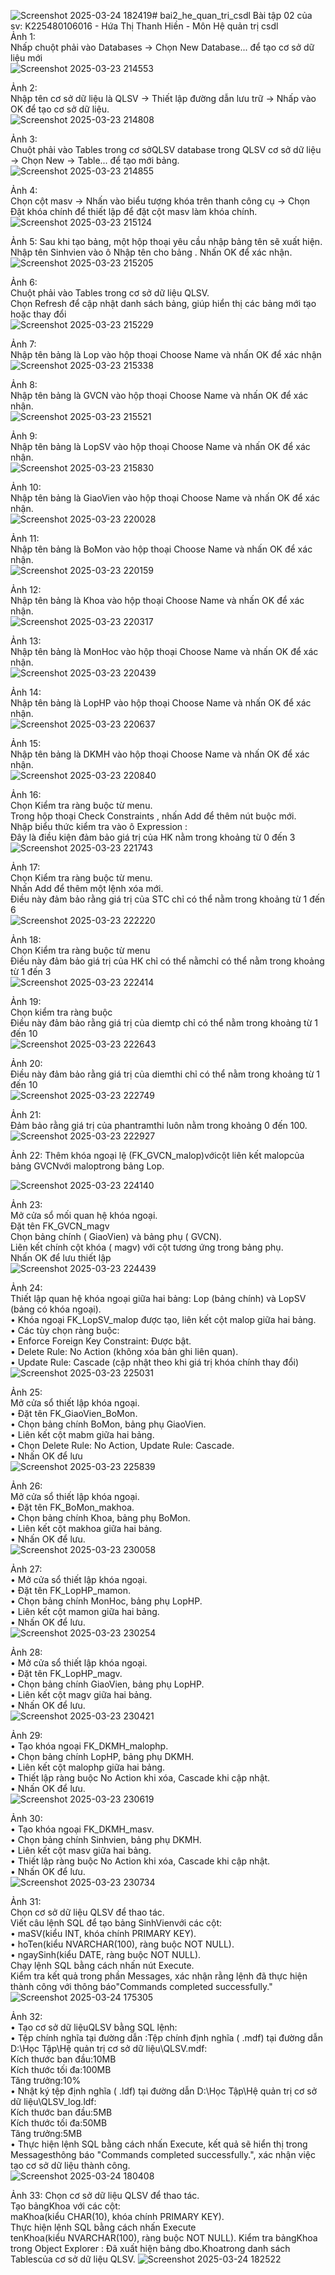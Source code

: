 ![Screenshot 2025-03-24 182419](https://github.com/user-attachments/assets/e4f4586c-48ac-4f7a-966b-3e3c4dbde5cd)# bai2_he_quan_tri_csdl
Bài tập 02 của sv: K225480106016 - Hứa Thị Thanh Hiền - Môn Hệ quản trị csdl  
Ảnh 1:  
Nhấp chuột phải vào Databases → Chọn New Database... để tạo cơ sở dữ liệu mới    
![Screenshot 2025-03-23 214553](https://github.com/user-attachments/assets/b0233f69-5cfb-4fa5-8064-94c1211cdf2f)  

Ảnh 2:  
Nhập tên cơ sở dữ liệu là QLSV → Thiết lập đường dẫn lưu trữ → Nhấp vào OK để tạo cơ sở dữ liệu.  
![Screenshot 2025-03-23 214808](https://github.com/user-attachments/assets/b46f874b-7d35-4c1a-bdfa-171c64dbc96f)    

Ảnh 3:  
Chuột phải vào Tables trong cơ sởQLSV database trong QLSV cơ sở dữ liệu → Chọn New → Table... để tạo mới bảng.    
![Screenshot 2025-03-23 214855](https://github.com/user-attachments/assets/7039c259-ee22-4e2e-a77d-32c2104204b6)  

Ảnh 4:  
Chọn cột masv → Nhấn vào biểu tượng khóa trên thanh công cụ → Chọn Đặt khóa chính để thiết lập để đặt cột masv làm khóa chính.  
![Screenshot 2025-03-23 215124](https://github.com/user-attachments/assets/e264ecb6-48da-464d-945b-266ddcb39877)  

Ảnh 5: 
Sau khi tạo bảng, một hộp thoại yêu cầu nhập bảng tên sẽ xuất hiện.
Nhập tên Sinhvien vào ô Nhập tên cho bảng .
Nhấn OK để xác nhận.  
![Screenshot 2025-03-23 215205](https://github.com/user-attachments/assets/159b24b9-1bee-43cb-bde6-25e65ce94eda)   

Ảnh 6:  
Chuột phải vào Tables trong cơ sở dữ liệu QLSV.  
Chọn Refresh để cập nhật danh sách bảng, giúp hiển thị các bảng mới tạo hoặc thay đổi  
![Screenshot 2025-03-23 215229](https://github.com/user-attachments/assets/09da4110-c117-4438-b14b-eba83c56750d)  

Ảnh 7:  
Nhập tên bảng là Lop vào hộp thoại Choose Name và nhấn OK để xác nhận  
![Screenshot 2025-03-23 215338](https://github.com/user-attachments/assets/9c38be85-af1f-4884-b446-96cb70bde46d)  

Ảnh 8:  
Nhập tên bảng là GVCN vào hộp thoại Choose Name và nhấn OK để xác nhận.  
![Screenshot 2025-03-23 215521](https://github.com/user-attachments/assets/531c81a8-dda0-4beb-80b4-45ea30bbdb37)  

Ảnh 9:   
Nhập tên bảng là LopSV vào hộp thoại Choose Name và nhấn OK để xác nhận.  
![Screenshot 2025-03-23 215830](https://github.com/user-attachments/assets/4c8586dd-3ef9-4b48-8371-cb9fa509ab95)  

Ảnh 10:  
Nhập tên bảng là GiaoVien vào hộp thoại Choose Name và nhấn OK để xác nhận.  
![Screenshot 2025-03-23 220028](https://github.com/user-attachments/assets/e9cea1ee-7a2c-4dae-bd3c-c3f2351a5743)  

Ảnh 11:  
Nhập tên bảng là BoMon vào hộp thoại Choose Name và nhấn OK để xác nhận.  
![Screenshot 2025-03-23 220159](https://github.com/user-attachments/assets/5e83143e-5cff-45f1-a81b-7cada1439dde)  

Ảnh 12:  
Nhập tên bảng là Khoa vào hộp thoại Choose Name và nhấn OK để xác nhận.  
![Screenshot 2025-03-23 220317](https://github.com/user-attachments/assets/5651637d-4a32-4fa0-aa26-7d522abafe6c)  

Ảnh 13:  
Nhập tên bảng là MonHoc vào hộp thoại Choose Name và nhấn OK để xác nhận.  
![Screenshot 2025-03-23 220439](https://github.com/user-attachments/assets/1e6e5972-8226-400a-af1a-96b7aefb4238)  

Ảnh 14:  
Nhập tên bảng là LopHP vào hộp thoại Choose Name và nhấn OK để xác nhận.  
![Screenshot 2025-03-23 220637](https://github.com/user-attachments/assets/4c4cc4d0-eee3-484b-b80e-508954a6dd68)  

Ảnh 15:  
Nhập tên bảng là DKMH vào hộp thoại Choose Name và nhấn OK để xác nhận.  
![Screenshot 2025-03-23 220840](https://github.com/user-attachments/assets/730c4933-c342-4bf6-b36a-604dc8987bea)  

Ảnh 16:  
Chọn Kiểm tra ràng buộc từ menu.  
Trong hộp thoại Check Constraints , nhấn Add để thêm nút buộc mới.  
Nhập biểu thức kiểm tra vào ô Expression :  
Đây là điều kiện đảm bảo giá trị của HK nằm trong khoảng từ 0 đến 3  
![Screenshot 2025-03-23 221743](https://github.com/user-attachments/assets/5589d6cd-ca59-4fd7-b70b-790eaa141d56)  

Ảnh 17:  
Chọn Kiểm tra ràng buộc từ menu.  
Nhấn Add để thêm một lệnh xóa mới.  
Điều này đảm bảo rằng giá trị của STC chỉ có thể nằm trong khoảng từ 1 đến 6  
![Screenshot 2025-03-23 222220](https://github.com/user-attachments/assets/6669b52c-23c9-4f93-830a-5877736a007d)  

Ảnh 18:  
Chọn Kiểm tra ràng buộc từ menu  
Điều này đảm bảo giá trị của HK chỉ có thể nằmchỉ có thể nằm trong khoảng từ 1 đến 3  
![Screenshot 2025-03-23 222414](https://github.com/user-attachments/assets/6721bc19-8772-497d-8feb-963f74be5474)  

Ảnh 19:  
Chọn kiểm tra ràng buộc  
Điều này đảm bảo rằng giá trị của diemtp chỉ có thể nằm trong khoảng từ 1 đến 10  
![Screenshot 2025-03-23 222643](https://github.com/user-attachments/assets/8bbdaf92-abec-4c3b-8832-1e444ae3fcc5)  

Ảnh 20:  
Điều này đảm bảo rằng giá trị của diemthi chỉ có thể nằm trong khoảng từ 1 đến 10  
![Screenshot 2025-03-23 222749](https://github.com/user-attachments/assets/b5353053-f872-466d-a990-29f8fd03432a)  

Ảnh 21:  
Đảm bảo rằng giá trị của phantramthi luôn nằm trong khoảng 0 đến 100.   
![Screenshot 2025-03-23 222927](https://github.com/user-attachments/assets/79465e2b-b7f9-4dfe-a1a7-8f46179564f2)  

Ảnh 22: 
Thêm khóa ngoại lệ (FK_GVCN_malop)vớicột liên kết malopcủa bảng GVCNvới maloptrong bảng Lop. 
  
![Screenshot 2025-03-23 224140](https://github.com/user-attachments/assets/7218aa86-d5f3-44f1-90ea-5e87cdf913c2)  

Ảnh 23:  
Mở cửa sổ mối quan hệ khóa ngoại.  
Đặt tên FK_GVCN_magv  
Chọn bảng chính ( GiaoVien) và bảng phụ ( GVCN).  
Liên kết chính cột khóa ( magv) với cột tương ứng trong bảng phụ.  
Nhấn OK để lưu thiết lập  
![Screenshot 2025-03-23 224439](https://github.com/user-attachments/assets/f277f6a5-f62a-484c-b0ef-778e2431cb16)  

Ảnh 24:  
Thiết lập quan hệ khóa ngoại giữa hai bảng: Lop (bảng chính) và LopSV (bảng có khóa ngoại).  
 • Khóa ngoại FK_LopSV_malop được tạo, liên kết cột malop giữa hai bảng.  
 • Các tùy chọn ràng buộc:  
 • Enforce Foreign Key Constraint: Được bật.  
 • Delete Rule: No Action (không xóa bản ghi liên quan).  
 • Update Rule: Cascade (cập nhật theo khi giá trị khóa chính thay đổi)  
![Screenshot 2025-03-23 225031](https://github.com/user-attachments/assets/91eaba1c-c14a-495e-96f4-34ffdbe84f9d)  

Ảnh 25:  
Mở cửa sổ thiết lập khóa ngoại.  
 • Đặt tên FK_GiaoVien_BoMon.  
 • Chọn bảng chính BoMon, bảng phụ GiaoVien.  
 • Liên kết cột mabm giữa hai bảng.  
 • Chọn Delete Rule: No Action, Update Rule: Cascade.  
 • Nhấn OK để lưu  
![Screenshot 2025-03-23 225839](https://github.com/user-attachments/assets/d3a1048f-ab60-4065-b14a-224e6bf66189)  

Ảnh 26:  
Mở cửa sổ thiết lập khóa ngoại.  
 • Đặt tên FK_BoMon_makhoa.  
 • Chọn bảng chính Khoa, bảng phụ BoMon.  
 • Liên kết cột makhoa giữa hai bảng.  
 • Nhấn OK để lưu.  
![Screenshot 2025-03-23 230058](https://github.com/user-attachments/assets/7aed1540-be9f-46a8-9f2a-0b8f7b38f3c6)  

Ảnh 27:  
• Mở cửa sổ thiết lập khóa ngoại.  
• Đặt tên FK_LopHP_mamon.  
• Chọn bảng chính MonHoc, bảng phụ LopHP.  
• Liên kết cột mamon giữa hai bảng.  
• Nhấn OK để lưu.  
![Screenshot 2025-03-23 230254](https://github.com/user-attachments/assets/155243e8-ab82-42a8-aecc-30490a301f21)  

Ảnh 28:  
• Mở cửa sổ thiết lập khóa ngoại.  
• Đặt tên FK_LopHP_magv.  
• Chọn bảng chính GiaoVien, bảng phụ LopHP.  
• Liên kết cột magv giữa hai bảng.  
• Nhấn OK để lưu.  
![Screenshot 2025-03-23 230421](https://github.com/user-attachments/assets/891aeb4d-c27f-4c38-805a-89d4fbdc79cf)  

Ảnh 29:  
• Tạo khóa ngoại FK_DKMH_malophp.  
• Chọn bảng chính LopHP, bảng phụ DKMH.  
• Liên kết cột malophp giữa hai bảng.  
• Thiết lập ràng buộc No Action khi xóa, Cascade khi cập nhật.  
• Nhấn OK để lưu.  
![Screenshot 2025-03-23 230619](https://github.com/user-attachments/assets/0db9b81b-de4d-4c23-810a-f30a2d820bac)  

Ảnh 30:  
• Tạo khóa ngoại FK_DKMH_masv.  
• Chọn bảng chính Sinhvien, bảng phụ DKMH.  
• Liên kết cột masv giữa hai bảng.  
• Thiết lập ràng buộc No Action khi xóa, Cascade khi cập nhật.  
• Nhấn OK để lưu.  
![Screenshot 2025-03-23 230734](https://github.com/user-attachments/assets/5b25d1da-9d1e-4e66-934f-67ddf022fa18)  

Ảnh 31:  
Chọn cơ sở dữ liệu QLSV để thao tác.    
Viết câu lệnh SQL để tạo bảng SinhVienvới các cột:  
• maSV(kiểu INT, khóa chính PRIMARY KEY).  
• hoTen(kiểu NVARCHAR(100), ràng buộc NOT NULL).  
• ngaySinh(kiểu DATE, ràng buộc NOT NULL).  
Chạy lệnh SQL bằng cách nhấn nút Execute.  
Kiểm tra kết quả trong phần Messages, xác nhận rằng lệnh đã thực hiện thành công với thông báo"Commands completed successfully."  
![Screenshot 2025-03-24 175305](https://github.com/user-attachments/assets/5b6c2643-1c5e-4568-ac97-fc0242e5141f)  

Ảnh 32:  
• Tạo cơ sở dữ liệuQLSV bằng SQL lệnh:  
• Tệp chính nghĩa tại đường dẫn :Tệp chính định nghĩa ( .mdf) tại đường dẫn D:\Học Tập\Hệ quản trị cơ sở dữ liệu\QLSV.mdf:  
Kích thước ban đầu:10MB  
Kích thước tối đa:100MB  
Tăng trưởng:10%  
• Nhật ký tệp định nghĩa ( .ldf) tại đường dẫn D:\Học Tập\Hệ quản trị cơ sở dữ liệu\QLSV_log.ldf:  
Kích thước ban đầu:5MB  
Kích thước tối đa:50MB  
Tăng trưởng:5MB  
• Thực hiện lệnh SQL bằng cách nhấn Execute, kết quả sẽ hiển thị trong Messagesthông báo "Commands completed successfully.", xác nhận việc tạo cơ sở dữ liệu thành công.  
![Screenshot 2025-03-24 180408](https://github.com/user-attachments/assets/ce252182-ee20-42ce-bad6-c433317e3481)  

Ảnh 33: 
Chọn cơ sở dữ liệu QLSV để thao tác.  
Tạo bảngKhoa với các cột:  
maKhoa(kiểu CHAR(10), khóa chính PRIMARY KEY).  
Thực hiện lệnh SQL bằng cách nhấn Execute  
tenKhoa(kiểu NVARCHAR(100), ràng buộc NOT NULL).
Kiểm tra bảngKhoa trong Object Explorer :
Đã xuất hiện bảng dbo.Khoatrong danh sách Tablescủa cơ sở dữ liệu QLSV.
![Screenshot 2025-03-24 182522](https://github.com/user-attachments/assets/b85d3414-aa65-4136-8aa3-68e64dab47f2)









